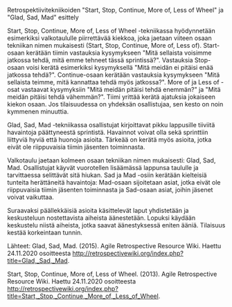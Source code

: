 Retrospektiivitekniikoiden "Start, Stop, Continue, More of, Less of Wheel" ja "Glad, Sad, Mad" esittely

Start, Stop, Continue, More of, Less of Wheel -tekniikassa hyödynnetään esimerkiksi valkotaululle piirrettävää kiekkoa, joka jaetaan viiteen osaan tekniikan nimen mukaisesti (Start, Stop, Continue, More of, Less of). Start-osaan kerätään tiimin vastauksia kysymykseen "Mitä sellaista voisimme jatkossa tehdä, mitä emme tehneet tässä sprintissä?". Vastauksia Stop-osaan voisi kerätä esimerkiksi kysymyksellä "Mitä meidän ei pitäisi enää jatkossa tehdä?". Continue-osaan kerätään vastauksia kysymykseen "Mitä sellaista teimme, mitä kannattaa tehdä myös jatkossa?". More of ja Less of -osat vastaavat kysymyksiin "Mitä meidän pitäisi tehdä enemmän?" ja "Mitä meidän pitäisi tehdä vähemmän?". Tiimi yrittää kerätä ajatuksia jokaiseen kiekon osaan. Jos tilaisuudessa on yhdeksän osallistujaa, sen kesto on noin kymmenen minuuttia.

Glad, Sad, Mad -tekniikassa osallistujat kirjoittavat pikku lappusille tiiviitä havaintoja päättyneestä sprintistä. Havainnot voivat olla sekä sprinttiin liittyviä hyviä että huonoja asioita. Tärkeää on kerätä myös asioita, jotka eivät ole riippuvaisia tiimin jäsenten toiminnasta.

Valkotaulu jaetaan kolmeen osaan tekniikan nimen mukaisesti: Glad, Sad, Mad. Osallistujat käyvät vuorotellen lisäämässä lappunsa taululle ja tarvittaessa selittävät sitä hiukan. Sad ja Mad -osiin kerätään kielteisiä tunteita herättäneitä havaintoja: Mad-osaan sijoitetaan asiat, jotka eivät ole riippuvaisia tiimin jäsenten toiminnasta ja Sad-osaan asiat, joihin jäsenet voivat vaikuttaa.

Suraavaksi päällekkäisiä asioita käsittelevät laput yhdistetään ja keskusteluun nostettavista aiheista äänestetään. Lopuksi käydään keskustelu niistä aiheista, jotka saavat äänestyksessä eniten ääniä. Tilaisuus kestää korkeintaan tunnin. 

Lähteet:
Glad, Sad, Mad. (2015). Agile Retrospective Resource Wiki. Haettu 24.11.2020 osoitteesta 
http://retrospectivewiki.org/index.php?title=Glad,_Sad,_Mad.

Start, Stop, Continue, More of, Less of Wheel. (2013). Agile Retrospective Resource Wiki. Haettu 24.11.2020 osoitteesta http://retrospectivewiki.org/index.php?title=Start,_Stop,_Continue,_More_of,_Less_of_Wheel.


